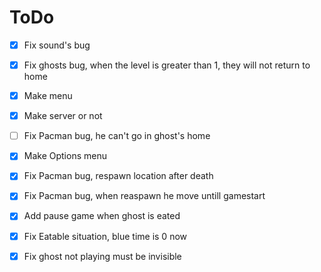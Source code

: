 # ToDo
- [X] Fix sound's bug
- [X] Fix ghosts bug, when the level is greater than 1, they will not return to home
- [X] Make menu
- [X] Make server or not  
- [ ] Fix Pacman bug, he can't go in ghost's home
- [X] Make Options menu
- [X] Fix Pacman bug, respawn location after death
- [X] Fix Pacman bug, when reaspawn he move untill gamestart
- [X] Add pause game when ghost is eated
- [X] Fix Eatable situation, blue time is 0 now
- [X] Fix ghost not playing must be invisible

